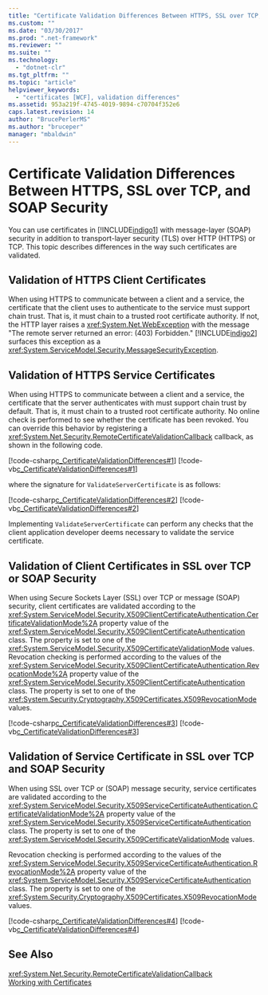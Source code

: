 ```yaml
---
title: "Certificate Validation Differences Between HTTPS, SSL over TCP, and SOAP Security"
ms.custom: ""
ms.date: "03/30/2017"
ms.prod: ".net-framework"
ms.reviewer: ""
ms.suite: ""
ms.technology: 
  - "dotnet-clr"
ms.tgt_pltfrm: ""
ms.topic: "article"
helpviewer_keywords: 
  - "certificates [WCF], validation differences"
ms.assetid: 953a219f-4745-4019-9894-c70704f352e6
caps.latest.revision: 14
author: "BrucePerlerMS"
ms.author: "bruceper"
manager: "mbaldwin"
---
```

# Certificate Validation Differences Between HTTPS, SSL over TCP, and SOAP Security
You can use certificates in [!INCLUDE[indigo1](../../../../includes/indigo1-md.md)] with message-layer (SOAP) security in addition to transport-layer security (TLS) over HTTP (HTTPS) or TCP. This topic describes differences in the way such certificates are validated.  
  
## Validation of HTTPS Client Certificates  
 When using HTTPS to communicate between a client and a service, the certificate that the client uses to authenticate to the service must support chain trust. That is, it must chain to a trusted root certificate authority. If not, the HTTP layer raises a <xref:System.Net.WebException> with the message "The remote server returned an error: (403) Forbidden." [!INCLUDE[indigo2](../../../../includes/indigo2-md.md)] surfaces this exception as a <xref:System.ServiceModel.Security.MessageSecurityException>.  
  
## Validation of HTTPS Service Certificates  
 When using HTTPS to communicate between a client and a service, the certificate that the server authenticates with must support chain trust by default. That is, it must chain to a trusted root certificate authority. No online check is performed to see whether the certificate has been revoked. You can override this behavior by registering a <xref:System.Net.Security.RemoteCertificateValidationCallback> callback, as shown in the following code.  
  
 [!code-csharp[c_CertificateValidationDifferences#1](../../../../samples/snippets/csharp/VS_Snippets_CFX/c_certificatevalidationdifferences/cs/source.cs#1)] 
 [!code-vb[c_CertificateValidationDifferences#1](../../../../samples/snippets/visualbasic/VS_Snippets_CFX/c_certificatevalidationdifferences/vb/source.vb#1)]   
  
 where the signature for `ValidateServerCertificate` is as follows:  
  
 [!code-csharp[c_CertificateValidationDifferences#2](../../../../samples/snippets/csharp/VS_Snippets_CFX/c_certificatevalidationdifferences/cs/source.cs#2)]
 [!code-vb[c_CertificateValidationDifferences#2](../../../../samples/snippets/visualbasic/VS_Snippets_CFX/c_certificatevalidationdifferences/vb/source.vb#2)]  
  
 Implementing `ValidateServerCertificate` can perform any checks that the client application developer deems necessary to validate the service certificate.  
  
## Validation of Client Certificates in SSL over TCP or SOAP Security  
 When using Secure Sockets Layer (SSL) over TCP or message (SOAP) security, client certificates are validated according to the <xref:System.ServiceModel.Security.X509ClientCertificateAuthentication.CertificateValidationMode%2A> property value of the <xref:System.ServiceModel.Security.X509ClientCertificateAuthentication> class. The property is set to one of the <xref:System.ServiceModel.Security.X509CertificateValidationMode> values. Revocation checking is performed according to the values of the <xref:System.ServiceModel.Security.X509ClientCertificateAuthentication.RevocationMode%2A> property value of the <xref:System.ServiceModel.Security.X509ClientCertificateAuthentication> class. The property is set to one of the <xref:System.Security.Cryptography.X509Certificates.X509RevocationMode> values.  
  
 [!code-csharp[c_CertificateValidationDifferences#3](../../../../samples/snippets/csharp/VS_Snippets_CFX/c_certificatevalidationdifferences/cs/source.cs#3)]
 [!code-vb[c_CertificateValidationDifferences#3](../../../../samples/snippets/visualbasic/VS_Snippets_CFX/c_certificatevalidationdifferences/vb/source.vb#3)]  
  
## Validation of Service Certificate in SSL over TCP and SOAP Security  
 When using SSL over TCP or (SOAP) message security, service certificates are validated according to the <xref:System.ServiceModel.Security.X509ServiceCertificateAuthentication.CertificateValidationMode%2A> property value of the <xref:System.ServiceModel.Security.X509ServiceCertificateAuthentication> class. The property is set to one of the <xref:System.ServiceModel.Security.X509CertificateValidationMode> values.  
  
 Revocation checking is performed according to the values of the <xref:System.ServiceModel.Security.X509ServiceCertificateAuthentication.RevocationMode%2A> property value of the <xref:System.ServiceModel.Security.X509ServiceCertificateAuthentication> class. The property is set to one of the <xref:System.Security.Cryptography.X509Certificates.X509RevocationMode> values.  
  
 [!code-csharp[c_CertificateValidationDifferences#4](../../../../samples/snippets/csharp/VS_Snippets_CFX/c_certificatevalidationdifferences/cs/source.cs#4)]
 [!code-vb[c_CertificateValidationDifferences#4](../../../../samples/snippets/visualbasic/VS_Snippets_CFX/c_certificatevalidationdifferences/vb/source.vb#4)]  
  
## See Also  
 <xref:System.Net.Security.RemoteCertificateValidationCallback>   
 [Working with Certificates](../../../../docs/framework/wcf/feature-details/working-with-certificates.md)
